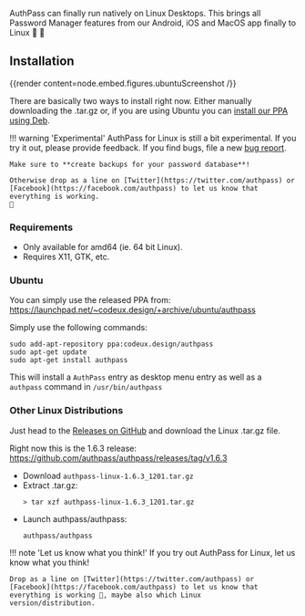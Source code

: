 AuthPass can finally run natively on Linux Desktops. This
brings all Password Manager features from our Android, iOS and 
MacOS app finally to Linux 🎉️ 🐧️ 

<!--more-->

## Installation

{{render content=node.embed.figures.ubuntuScreenshot /}}

There are basically two ways to install right now. Either
manually downloading the .tar.gz or, if you are using Ubuntu
you can [install our PPA using Deb](https://launchpad.net/~codeux.design/+archive/ubuntu/authpass).


!!! warning 'Experimental'
    AuthPass for Linux is still a bit experimental. If you try it out,
    please provide feedback. If you find bugs, file a new
    [bug report](https://github.com/authpass/authpass/issues).
    
    Make sure to **create backups for your password database**!
    
    Otherwise drop as a line on [Twitter](https://twitter.com/authpass) or
    [Facebook](https://facebook.com/authpass) to let us know that 
    everything is working.
    🤣️

### Requirements

* Only available for amd64 (ie. 64 bit Linux).
* Requires X11, GTK, etc.

### Ubuntu

You can simply use the released PPA from:
<https://launchpad.net/~codeux.design/+archive/ubuntu/authpass>

Simply use the following commands:

```shell script
sudo add-apt-repository ppa:codeux.design/authpass
sudo apt-get update
sudo apt-get install authpass
```

This will install a `AuthPass` entry as desktop menu entry as well as a
`authpass` command in `/usr/bin/authpass`

### Other Linux Distributions

Just head to the [Releases on GitHub](https://github.com/authpass/authpass/releases)
and download the Linux .tar.gz file.

Right now this is the 1.6.3 release: <https://github.com/authpass/authpass/releases/tag/v1.6.3>

* Download `authpass-linux-1.6.3_1201.tar.gz`
* Extract .tar.gz:
  ```
  > tar xzf authpass-linux-1.6.3_1201.tar.gz
  ```
* Launch authpass/authpass:
  ```
  authpass/authpass
  ```

!!! note 'Let us know what you think!'
    If you try out AuthPass for Linux, let us know what you think!
    
    Drop as a line on [Twitter](https://twitter.com/authpass) or
    [Facebook](https://facebook.com/authpass) to let us know that 
    everything is working 🤣️, maybe also which Linux 
    version/distribution.
